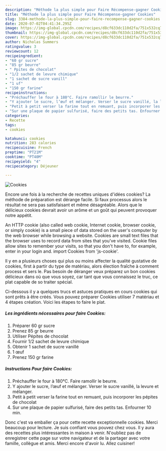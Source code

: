```yaml
---
description: "Méthode la plus simple pour Faire Récompense-gagner Cookies"
title: "Méthode la plus simple pour Faire Récompense-gagner Cookies"
slug: 3384-methode-la-plus-simple-pour-faire-recompense-gagner-cookies
date: 2020-07-02T04:41:34.295Z
image: https://img-global.cpcdn.com/recipes/d8cf633dc110d2fa/751x532cq70/cookies-photo-principale-de-la-recette.jpg
thumbnail: https://img-global.cpcdn.com/recipes/d8cf633dc110d2fa/751x532cq70/cookies-photo-principale-de-la-recette.jpg
cover: https://img-global.cpcdn.com/recipes/d8cf633dc110d2fa/751x532cq70/cookies-photo-principale-de-la-recette.jpg
author: Nicholas Summers
ratingvalue: 3
reviewcount: 12
recipeingredient:
- "60 gr sucre"
- "85 gr beurre"
- " Ppites de chocolat"
- "1/2 sachet de levure chimique"
- "1 sachet de sucre vanill"
- "1 uf"
- "150 gr farine"
recipeinstructions:
- "Préchauffer le four à 180°C. Faire ramollir le beurre."
- "Y ajouter le sucre, l’œuf et mélanger. Verser le sucre vanillé, la levure et mélanger."
- "Petit à petit verser la farine tout en remuant, puis incorporer les pépites de chocolat"
- "Sur une plaque de papier sulfurisé, faire des petits tas. Enfourner 10 min."
categories:
- Recette
tags:
- cookies

katakunci: cookies 
nutrition: 283 calories
recipecuisine: French
preptime: "PT21M"
cooktime: "PT40M"
recipeyield: "4"
recipecategory: Déjeuner

---
```



![Cookies](https://img-global.cpcdn.com/recipes/d8cf633dc110d2fa/751x532cq70/cookies-photo-principale-de-la-recette.jpg)

Encore une fois à la recherche de recettes uniques d'idées cookies? La méthode de préparation est dérange facile. Si faux processus alors le résultat ne sera pas satisfaisant et même désagréable. Alors que le délicieux cookies devrait avoir un arôme et un goût qui peuvent provoquer notre appétit.

An HTTP cookie (also called web cookie, Internet cookie, browser cookie, or simply cookie) is a small piece of data stored on the user&#39;s computer by the web browser while browsing a website. Cookies are small text files that the browser uses to record data from sites that you&#39;ve visited. Cookie files allow sites to remember your visits, so that you don&#39;t have to, for example, enter in your login and. import Cookies from &#39;js-cookie&#39;.

Il y en a plusieurs choses qui plus ou moins affecter la qualité gustative de cookies, first à partir du type de matériau, alors élection fraîche à comment process et sers le. Pas besoin de déranger veux préparez un bon cookies délicieux dans où que vous soyez, car tant que vous connaissez le truc, ce plat capable de so traiter spécial.


Ci-dessous il y a quelques trucs et astuces pratiques en cours cookies qui sont prêts à être créés. Vous pouvez préparer Cookies utiliser 7 matériau et 4 étapes création. Voici les étapes to faire le plat.

<!--inarticleads1-->

##### Les ingrédients nécessaires pour faire Cookies:

1. Préparer 60 gr sucre
1. Prenez 85 gr beurre
1. Utiliser  Pépites de chocolat
1. Fournir 1/2 sachet de levure chimique
1. Obtenir 1 sachet de sucre vanillé
1.  1 œuf
1. Prenez 150 gr farine




<!--inarticleads2-->

##### Instructions Pour faire Cookies:

1. Préchauffer le four à 180°C. Faire ramollir le beurre.
1. Y ajouter le sucre, l’œuf et mélanger. Verser le sucre vanillé, la levure et mélanger.
1. Petit à petit verser la farine tout en remuant, puis incorporer les pépites de chocolat
1. Sur une plaque de papier sulfurisé, faire des petits tas. Enfourner 10 min.





Donc c'est va emballer ça pour cette recette exceptionnelle cookies. Merci beaucoup pour lecture. Je suis confiant vous pouvez chez vous. Il y aura des recettes plus  intéressantes in maison à venir. N'oubliez pas de enregistrer cette page sur votre navigateur et de la partager avec votre famille, collègue et amis. Merci encore d'avoir lu. Allez cuisiner!
